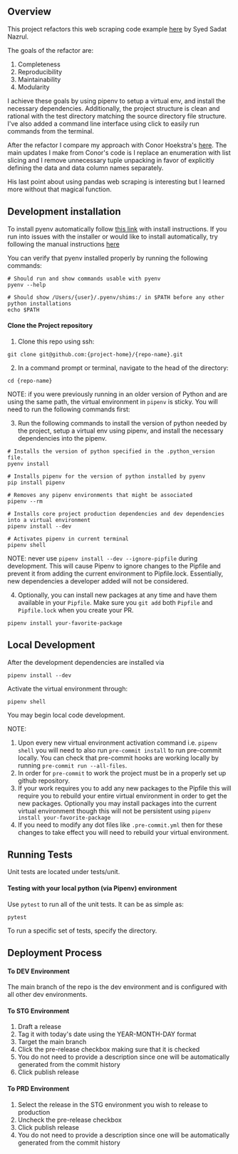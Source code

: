## Overview
This project refactors this web scraping code example [here](https://towardsdatascience.com/web-scraping-html-tables-with-python-c9baba21059) by Syed Sadat Nazrul.

The goals of the refactor are:
1. Completeness
2. Reproducibility 
3. Maintainability
4. Modularity

I achieve these goals by using pipenv to setup a virtual env, and install the necessary dependencies.
Additionally, the project structure is clean and rational with the test directory matching the source directory file
structure. I've also added a command line interface using click to easily run commands from the terminal.

After the refactor I compare my approach with Conor Hoekstra's [here](https://youtu.be/W-lZttZhsUY).
The main updates I make from Conor's code is I replace an enumeration with list slicing and I remove
unnecessary tuple unpacking in favor of explicitly defining the data and data column names separately.

His last point about using pandas web scraping is interesting but I learned more without that magical function.

## Development installation
To install pyenv automatically follow [this link](https://github.com/pyenv/pyenv-installer#install)
with install instructions. If you run into issues with the installer or would like to install
automatically, try following the manual instructions [here](https://github.com/pyenv/pyenv#installation)

You can verify that pyenv installed properly by running the following commands:

```commandline
# Should run and show commands usable with pyenv
pyenv --help

# Should show /Users/{user}/.pyenv/shims:/ in $PATH before any other python installations
echo $PATH
```

#### Clone the Project repository

1. Clone this repo using ssh:

```commandline
git clone git@github.com:{project-home}/{repo-name}.git
```

2. In a command prompt or terminal, navigate to the head of the directory:

```commandline
cd {repo-name}
```

NOTE: if you were previously running in an older version of Python and are using the
same path, the virtual environment in `pipenv` is sticky. You will need to run the
following commands first:

3. Run the following commands to install the version of python needed by the project,
   setup a virtual env using pipenv, and install the necessary dependencies into the
   pipenv.

```commandline
# Installs the version of python specified in the .python_version file.
pyenv install

# Installs pipenv for the version of python installed by pyenv
pip install pipenv

# Removes any pipenv environments that might be associated
pipenv --rm

# Installs core project production dependencies and dev dependencies into a virtual environment
pipenv install --dev

# Activates pipenv in current terminal
pipenv shell
```

NOTE: never use `pipenv install --dev --ignore-pipfile` during development. This will
cause Pipenv to ignore changes to the Pipfile and prevent it from adding the
current environment to Pipfile.lock. Essentially, new dependencies a developer added will
not be considered.

4. Optionally, you can install new packages at any time and have them available
   in your `Pipfile`. Make sure you `git add` both `Pipfile` and `Pipfile.lock`
   when you create your PR.

```
pipenv install your-favorite-package
```


## Local Development
After the development dependencies are installed via
```
pipenv install --dev
```
Activate the virtual environment through:
```
pipenv shell
```

You may begin local code development. 

NOTE: 
1. Upon every new virtual environment activation command i.e. `pipenv shell` you will need to also run `pre-commit install` to run pre-commit locally. You can check that pre-commit hooks are working locally by running `pre-commit run --all-files`.
2. In order for `pre-commit` to work the project must be in a properly set up github repository.
3. If your work requires you to add any new packages to the Pipfile this will require you to rebuild your entire virtual environment in order to get the new packages. Optionally you may install packages into the current virtual environment though this will not be persistent using `pipenv install your-favorite-package`
4. If you need to modify any dot files like `.pre-commit.yml` then for these changes to take effect you will need to rebuild your virtual environment.


## Running Tests
Unit tests are located under tests/unit.

#### Testing with your local python (via Pipenv) environment

Use `pytest` to run all of the unit tests. It can be as simple as:

```pytest```

To run a specific set of tests, specify the directory.


## Deployment Process
#### To DEV Environment
The main branch of the repo is the dev environment and is configured with all other dev environments.

#### To STG Environment
1. Draft a release
2. Tag it with today's date using the YEAR-MONTH-DAY format
3. Target the main branch
4. Click the pre-release checkbox making sure that it is checked
5. You do not need to provide a description since one will be automatically generated from the commit history
6. Click publish release

#### To PRD Environment
1. Select the release in the STG environment you wish to release to production
2. Uncheck the pre-release checkbox
3. Click publish release
4. You do not need to provide a description since one will be automatically generated from the commit history
